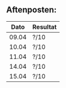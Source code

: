 ## Aftenposten:

| Dato  | Resultat | 
| ------- | ---------- | 
| 09.04 | ?/10     |
| 10.04 | ?/10     |
| 11.04 | ?/10     |
| 14.04 | ?/10     |
| 15.04 | ?/10     |

